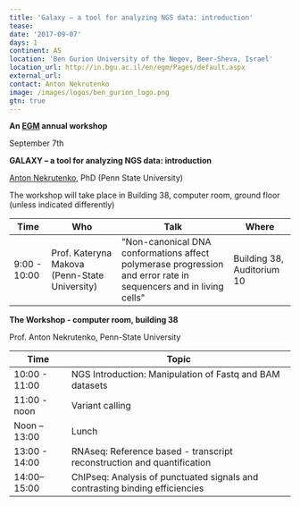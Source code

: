 ```yaml
---
title: 'Galaxy – a tool for analyzing NGS data: introduction'
tease: 
date: '2017-09-07'
days: 1
continent: AS
location: 'Ben Gurion University of the Negev, Beer-Sheva, Israel'
location_url: http://in.bgu.ac.il/en/egm/Pages/default.aspx
external_url: 
contact: Anton Nekrutenko
image: /images/logos/ben_gurion_logo.png
gtn: true
---
```


**An [EGM](http://in.bgu.ac.il/en/egm/Pages/default.aspx) annual workshop**

September 7th

**GALAXY – a tool for analyzing NGS data: introduction**

[Anton Nekrutenko](/people/anton/), PhD (Penn State University)

The workshop will take place in Building 38, computer room, ground floor (unless indicated differently)

| Time | Who | Talk | Where |
| ---- | ---- | ---- | ---- |
 | 9:00 - 10:00  | Prof. Kateryna Makova (Penn-State University) | "Non-canonical DNA conformations affect polymerase progression and error rate in sequencers and in living cells" | Building 38, Auditorium 10 |
 
 **The Workshop - computer room, building 38**
 
Prof. Anton Nekrutenko, Penn-State University

| Time | Topic |
| ---- | ---- |
| 10:00 - 11:00  | NGS Introduction: Manipulation of Fastq and BAM datasets |
| 11:00 -  noon |     Variant calling |
| Noon – 13:00 |     Lunch |
| 13:00 - 14:00   |   RNAseq: Reference based - transcript reconstruction and quantification |
| 14:00– 15:00  |  ChIPseq: Analysis of punctuated signals and contrasting binding efficiencies |
